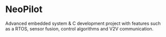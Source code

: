 # NeoPilot
Advanced embedded system &amp; C development project with features such as a RTOS, sensor fusion, control algorithms and V2V communication.
